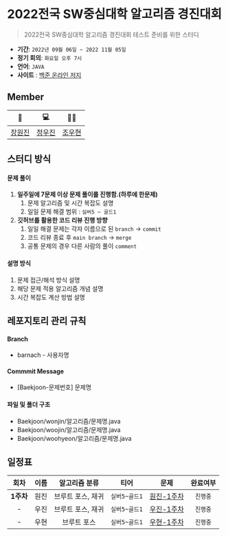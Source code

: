 # 2022전국 SW중심대학 알고리즘 경진대회

> 2022전국 SW중심대학 알고리즘 경진대회 테스트 준비를 위한 스터디

- **기간**: `2022년 09월 06일 ~ 2022 11월 05일`
- **정기 회의**: `화요일 오후 7시`
- **언어**: `JAVA`
- **사이트** : [백준 온라인 저지](https://www.acmicpc.net/lectures)

## Member
| 📖 | 💻 | 🤸‍♂️ |
| :----: | :----: | :----: |
| [장원진](https://github.com/NYC3644) | [정우진](https://github.com/NYC3644)| [조우현](https://github.com/NYC3644) |

## 스터디 방식
#### 문제 풀이
1. **일주일에 7문제 이상 문제 풀이를 진행함.(하루에 한문제)**
    1. 문제 알고리즘 및 시간 복잡도 설명 
    2. 일일 문제 해결 범위 : `실버5 ~ 골드1`
2. **깃허브를 활용한 코드 리뷰 진행 방향**
    1. 일일 해결 문제는 각자 이름으로 된 `branch` → `commit`
    2. 코드 리뷰 종료 후 `main branch` → `merge`
    3. 공통 문제의 경우 다른 사람의 풀이 `comment`

#### 설명 방식
1. 문제 접근/해석 방식 설명
2. 해당 문제 적용 알고리즘 개념 설명
3. 시간 복잡도 계산 방법 설명

## 레포지토리 관리 규칙
#### Branch
- barnach - 사용자명
#### Commmit Message
- [Baekjoon-문제번호] 문제명
#### 파일 및 폴더 구조
- Baekjoon/wonjin/알고리즘/문제명.java
- Baekjoon/woojin/알고리즘/문제명.java
- Baekjoon/woohyeon/알고리즘/문제명.java

## 일정표
| 회차 | 이름 | 알고리즘 분류 | 티어  | 문제 | 완료여부 |
| :---: | :---: | :---: | :---: | :---:| :---:|
| **1주차**| 원진 | 브루트 포스, 재귀  | `실버5~골드1` | [원진-1주차](https://www.acmicpc.net/problem/14889) | `진행중` |
| -| 우진 | 브루트 포스, 재귀  |`실버5~골드1`| [우진-1주차](https://www.acmicpc.net/problem/1182) | `진행중` |
| -|  우현 |브루트 포스  | `실버5~골드1` | [우현-1주차](https://www.acmicpc.net/problem/9095) |`진행중` |
